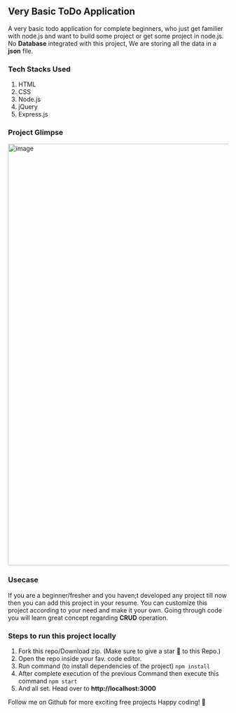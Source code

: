 ## Very Basic ToDo Application

A very basic todo application for complete beginners, who just get familier with node.js and want to build some project or get some project in node.js. No **Database** integrated with this project, We are storing all the data in a **json** file.

### Tech Stacks Used
1. HTML
2. CSS
3. Node.js
4. jQuery
5. Express.js

### Project Glimpse
<img width="960" alt="image" src="https://github.com/itzabhinavarya/ToDo-Application/assets/95561280/84629fa3-3290-4283-9925-3246b9d8261a">

### Usecase
If you are a beginner/fresher and you haven;t developed any project till now then you can add this project in your resume. You can customize this project according to your need and make it your own. Going through code you will learn great concept regarding **CRUD** operation.

### Steps to run this project locally
1. Fork this repo/Download zip. (Make sure to give a star 🌟 to this Repo.)
2. Open the repo inside your fav. code editor.
3. Run command (to install dependencies of the project)
   ```npm install```
4. After complete execution of the previous Command then execute this command
   ```npm start```
5. And all set. Head over to **http://localhost:3000**

Follow me on Github for more exciting free projects
Happy coding! 🌟
